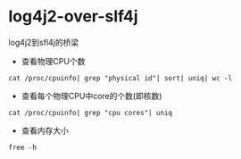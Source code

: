 # log4j2-over-slf4j
log4j2到sfl4j的桥梁

- 查看物理CPU个数
```
cat /proc/cpuinfo| grep "physical id"| sort| uniq| wc -l
```

- 查看每个物理CPU中core的个数(即核数)
```
cat /proc/cpuinfo| grep "cpu cores"| uniq
```

- 查看内存大小
```
free -h
```
